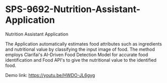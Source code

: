 # SPS-9692-Nutrition-Assistant-Application
Nutrition Assistant Application

The Application automatically estimates food attributes such as ingredients and nutritional value by classifying the input image of food. The method employs Clarifai's AI-Driven Food Detection Model for accurate food identification and Food API's to give the nutritional value to the identified food.

Demo link: https://youtu.be/HWDO-JL6gyg
